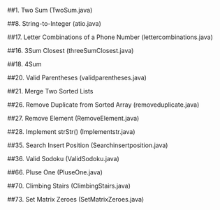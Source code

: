 ##1. Two Sum (TwoSum.java)

##8. String-to-Integer (atio.java)

##17. Letter Combinations of a Phone Number (lettercombinations.java)

##16. 3Sum Closest (threeSumClosest.java)

##18. 4Sum
 
##20. Valid Parentheses (validparentheses.java)

##21. Merge Two Sorted Lists

##26. Remove Duplicate from Sorted Array (removeduplicate.java)

##27. Remove Element (RemoveElement.java)
      
##28. Implement strStr() (Implementstr.java)

##35. Search Insert Position (Searchinsertposition.java)

##36. Valid Sodoku (ValidSodoku.java)

##66. Pluse One (PluseOne.java)

##70. Climbing Stairs (ClimbingStairs.java)

##73. Set Matrix Zeroes (SetMatrixZeroes.java)
